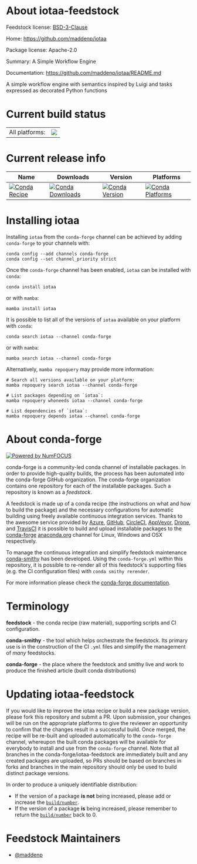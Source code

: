 About iotaa-feedstock
=====================

Feedstock license: [BSD-3-Clause](https://github.com/conda-forge/iotaa-feedstock/blob/main/LICENSE.txt)

Home: https://github.com/maddenp/iotaa

Package license: Apache-2.0

Summary: A Simple Workflow Engine

Documentation: https://github.com/maddenp/iotaa/README.md

A simple workflow engine with semantics inspired by Luigi and tasks
expressed as decorated Python functions


Current build status
====================


<table><tr><td>All platforms:</td>
    <td>
      <a href="https://dev.azure.com/conda-forge/feedstock-builds/_build/latest?definitionId=21688&branchName=main">
        <img src="https://dev.azure.com/conda-forge/feedstock-builds/_apis/build/status/iotaa-feedstock?branchName=main">
      </a>
    </td>
  </tr>
</table>

Current release info
====================

| Name | Downloads | Version | Platforms |
| --- | --- | --- | --- |
| [![Conda Recipe](https://img.shields.io/badge/recipe-iotaa-green.svg)](https://anaconda.org/conda-forge/iotaa) | [![Conda Downloads](https://img.shields.io/conda/dn/conda-forge/iotaa.svg)](https://anaconda.org/conda-forge/iotaa) | [![Conda Version](https://img.shields.io/conda/vn/conda-forge/iotaa.svg)](https://anaconda.org/conda-forge/iotaa) | [![Conda Platforms](https://img.shields.io/conda/pn/conda-forge/iotaa.svg)](https://anaconda.org/conda-forge/iotaa) |

Installing iotaa
================

Installing `iotaa` from the `conda-forge` channel can be achieved by adding `conda-forge` to your channels with:

```
conda config --add channels conda-forge
conda config --set channel_priority strict
```

Once the `conda-forge` channel has been enabled, `iotaa` can be installed with `conda`:

```
conda install iotaa
```

or with `mamba`:

```
mamba install iotaa
```

It is possible to list all of the versions of `iotaa` available on your platform with `conda`:

```
conda search iotaa --channel conda-forge
```

or with `mamba`:

```
mamba search iotaa --channel conda-forge
```

Alternatively, `mamba repoquery` may provide more information:

```
# Search all versions available on your platform:
mamba repoquery search iotaa --channel conda-forge

# List packages depending on `iotaa`:
mamba repoquery whoneeds iotaa --channel conda-forge

# List dependencies of `iotaa`:
mamba repoquery depends iotaa --channel conda-forge
```


About conda-forge
=================

[![Powered by
NumFOCUS](https://img.shields.io/badge/powered%20by-NumFOCUS-orange.svg?style=flat&colorA=E1523D&colorB=007D8A)](https://numfocus.org)

conda-forge is a community-led conda channel of installable packages.
In order to provide high-quality builds, the process has been automated into the
conda-forge GitHub organization. The conda-forge organization contains one repository
for each of the installable packages. Such a repository is known as a *feedstock*.

A feedstock is made up of a conda recipe (the instructions on what and how to build
the package) and the necessary configurations for automatic building using freely
available continuous integration services. Thanks to the awesome service provided by
[Azure](https://azure.microsoft.com/en-us/services/devops/), [GitHub](https://github.com/),
[CircleCI](https://circleci.com/), [AppVeyor](https://www.appveyor.com/),
[Drone](https://cloud.drone.io/welcome), and [TravisCI](https://travis-ci.com/)
it is possible to build and upload installable packages to the
[conda-forge](https://anaconda.org/conda-forge) [anaconda.org](https://anaconda.org/)
channel for Linux, Windows and OSX respectively.

To manage the continuous integration and simplify feedstock maintenance
[conda-smithy](https://github.com/conda-forge/conda-smithy) has been developed.
Using the ``conda-forge.yml`` within this repository, it is possible to re-render all of
this feedstock's supporting files (e.g. the CI configuration files) with ``conda smithy rerender``.

For more information please check the [conda-forge documentation](https://conda-forge.org/docs/).

Terminology
===========

**feedstock** - the conda recipe (raw material), supporting scripts and CI configuration.

**conda-smithy** - the tool which helps orchestrate the feedstock.
                   Its primary use is in the construction of the CI ``.yml`` files
                   and simplify the management of *many* feedstocks.

**conda-forge** - the place where the feedstock and smithy live and work to
                  produce the finished article (built conda distributions)


Updating iotaa-feedstock
========================

If you would like to improve the iotaa recipe or build a new
package version, please fork this repository and submit a PR. Upon submission,
your changes will be run on the appropriate platforms to give the reviewer an
opportunity to confirm that the changes result in a successful build. Once
merged, the recipe will be re-built and uploaded automatically to the
`conda-forge` channel, whereupon the built conda packages will be available for
everybody to install and use from the `conda-forge` channel.
Note that all branches in the conda-forge/iotaa-feedstock are
immediately built and any created packages are uploaded, so PRs should be based
on branches in forks and branches in the main repository should only be used to
build distinct package versions.

In order to produce a uniquely identifiable distribution:
 * If the version of a package **is not** being increased, please add or increase
   the [``build/number``](https://docs.conda.io/projects/conda-build/en/latest/resources/define-metadata.html#build-number-and-string).
 * If the version of a package **is** being increased, please remember to return
   the [``build/number``](https://docs.conda.io/projects/conda-build/en/latest/resources/define-metadata.html#build-number-and-string)
   back to 0.

Feedstock Maintainers
=====================

* [@maddenp](https://github.com/maddenp/)

